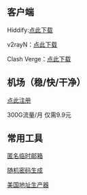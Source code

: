 ## 客户端

Hiddify:[点此下载](https://github.com/hiddify/hiddify-app/releases/tag/v2.0.5)

v2rayN：[点此下载](https://github.com/2dust/v2rayN/releases/download/7.5.6/v2rayN-windows-64-SelfContained-With-Core.zip)

Clash Verge：[点此下载](https://github.com/clash-verge-rev/clash-verge-rev/releases/tag/v2.2.3)

## 机场（稳/快/干净）

[点此注册](https://coke.buyzur.com/#/register?code=L2FOV7Yb)

300G流量/月  仅需9.9元 

## 常用工具

[匿名临时邮箱](https://temp-mail.org/zh/)

[随机密码生成](https://coke.buyzur.com/#/register?code=L2FOV7Yb)

[美国地址生产器](https://usaddressgen.com/)

